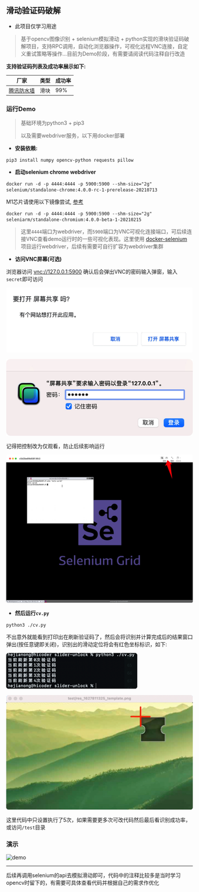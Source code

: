## 滑动验证码破解

- 此项目仅学习用途

> 基于opencv图像识别 + selenium模拟滑动 + python实现的滑块验证码破解项目，支持RPC调用，自动化浏览器操作，可视化远程VNC连接，自定义重试策略等操作...目前为Demo阶段，有需要请阅读代码注释自行改造

**支持验证码列表及成功率展示如下:**

|厂家|类型|成功率|
|----|----|----|
|[腾讯防水墙](https://007.qq.com)|滑块|99%|

### 运行Demo

> 基础环境为python3 + pip3
> 
> 以及需要webdriver服务，以下用docker部署

- **安装依赖:**

```shell
pip3 install numpy opencv-python requests pillow
```

- **启动selenium chrome webdriver**

```shell
docker run -d -p 4444:4444 -p 5900:5900 --shm-size="2g" selenium/standalone-chrome:4.0.0-rc-1-prerelease-20210713
```

M1芯片请使用以下镜像尝试, [参考](https://github.com/SeleniumHQ/docker-selenium/issues/1076)

```shell
docker run -d -p 4444:4444 -p 5900:5900 --shm-size="2g" seleniarm/standalone-chromium:4.0.0-beta-1-20210215
```

> 这里`4444`端口为webdriver，而`5900`端口为VNC可视化连接端口，可后续连接VNC查看demo运行时的一些可视化表现。这里使用 [docker-selenium](https://github.com/SeleniumHQ/docker-selenium) 项目运行webdriver，后续有需要可自行扩容为webdriver集群

- **访问VNC屏幕(可选)**

浏览器访问 [vnc://127.0.0.1:5900](vnc://127.0.0.1:5900) 确认后会弹出VNC的密码输入弹窗，输入`secret`即可访问 

![ask](./stubs/ask.png)

![vnc_secret](./stubs/vnc_secret.png)

记得把控制改为仅观看，防止后续影响运行

![vnc](./stubs/vnc.png)

- **然后运行`cv.py`**

```shell
python3 ./cv.py
```

不出意外就能看到打印出在刷新验证码了，然后会将识别并计算完成后的结果窗口弹出(按任意键即关闭)，识别出的滑动定位将会有红色坐标标识，如下:

![output](stubs/output.png)

![res](stubs/res.png)

这里代码中只设置执行了5次，如果需要更多次可改代码然后最后看识别成功率，或访问`/test`目录

### 演示

![demo](stubs/demo.gif)

---

后续再调用selenium的api去模拟滑动即可，代码中的注释比较多是当时学习opencv时留下的，有需要可具体查看代码并根据自己的需求作优化

